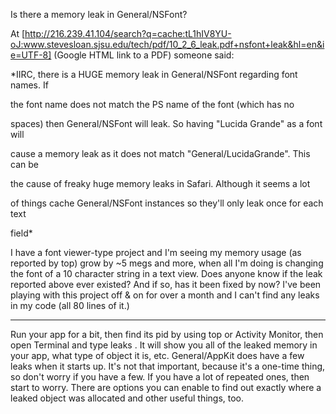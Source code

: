 Is there a memory leak in General/NSFont?

At [http://216.239.41.104/search?q=cache:tL1hIV8YU-oJ:www.stevesloan.sjsu.edu/tech/pdf/10_2_6_leak.pdf+nsfont+leak&hl=en&ie=UTF-8] (Google HTML link to a PDF) someone said:


*IIRC, there is a HUGE memory leak in General/NSFont regarding font names. If

the font name does not match the PS name of the font (which has no

spaces) then General/NSFont will leak. So having "Lucida Grande" as a font will

cause a memory leak as it does not match "General/LucidaGrande". This can be

the cause of freaky huge memory leaks in Safari. Although it seems a lot

of things cache General/NSFont instances so they'll only leak once for each text

field*

I have a font viewer-type project and I'm seeing my memory usage (as reported by top) grow by ~5 megs and more, when all I'm doing is changing the font of a 10 character string in a text view. Does anyone know if the leak reported above ever existed? And if so, has it been fixed by now? I've been playing with this project off & on for over a month and I can't find any leaks in my code (all 80 lines of it.)

----

Run your app for a bit, then find its pid by using top or Activity Monitor, then open Terminal and type     leaks <pid>. It will show you all of the leaked memory in your app, what type of object it is, etc. General/AppKit does have a few leaks when it starts up. It's not that important, because it's a one-time thing, so don't worry if you have a few. If you have a lot of repeated ones, then start to worry. There are options you can enable to find out exactly where a leaked object was allocated and other useful things, too.